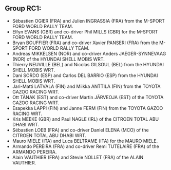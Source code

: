 ## Group RC1:


- Sébastien OGIER (FRA) and Julien INGRASSIA (FRA) from the M-SPORT FORD WORLD RALLY TEAM.
- Elfyn EVANS (GBR) and co-driver Phil MILLS (GBR) for the M-SPORT FORD WORLD RALLY TEAM.
- Bryan BOUFFIER (FRA) and co-driver Xavier PANSERI (FRA) from the M-SPORT FORD WORLD RALLY TEAM.
- Andreas MIKKELSEN (NOR) and co-driver Anders JAEGER-SYNNEVAAG (NOR) of the HYUNDAI SHELL MOBIS WRT.
- Thierry NEUVILLE (BEL) and Nicolas GILSOUL (BEL) from the HYUNDAI SHELL MOBIS WRT.
- Dani SORDO (ESP) and Carlos DEL BARRIO (ESP) from the HYUNDAI SHELL MOBIS WRT.
- Jari-Matti LATVALA (FIN) and Miikka ANTTILA (FIN) from the TOYOTA GAZOO RACING WRT.
- Ott TÄNAK (EST) and co-driver Martin JÄRVEOJA (EST) of the TOYOTA GAZOO RACING WRT.
- Esapekka LAPPI (FIN) and Janne FERM (FIN) from the TOYOTA GAZOO RACING WRT.
- Kris MEEKE (GBR) and Paul NAGLE (IRL) of the CITROEN TOTAL ABU DHABI WRT.
- Sébastien LOEB (FRA) and co-driver Daniel ELENA (MCO) of the CITROEN TOTAL ABU DHABI WRT.
- Mauro MIELE (ITA) and Luca BELTRAME (ITA) for the MAURO MIELE.
- Armando PEREIRA (FRA) and co-driver Remi TUTELAIRE (FRA) of the ARMANDO PEREIRA.
- Alain VAUTHIER (FRA) and Stevie NOLLET (FRA) of the ALAIN VAUTHIER.